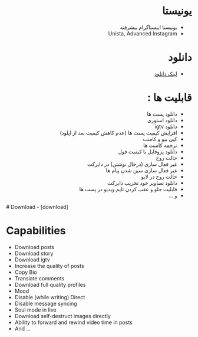 <div dir="rtl">

# یونیستا

- یونیستا اینستاگرام بیشرفته
- Unista, Advanced Instagram
 
# دانلود

-  [لینک دانلود]

# قابلیت ها : 
 
- دانلود پست ها
- دانلود استوری 
- دانلود igtv 
- افزایش کیفیت پست ها (عدم کاهش کیفیت بعد از اپلود)
- کپی بیو و کامنت 
- ترجمه کامنت ها 
- دانلود پروفایل با کیفیت فول 
- حالت روح 
- غیر فعال سازی (درحال نوشتن) در دایرکت 
- غیر فعال سازی سین شدن پیام ها 
- حالت روح در لایو 
- دانلود تصاویر خود تخریب دایرکت 
- قابلیت جلو و عقب کردن تایم ویدیو در پست ها
- و ...
</div>
# Download
- [download]

# Capabilities
- Download posts
- Download story
- Download igtv
- Increase the quality of posts
- Copy Bio
- Translate comments
- Download full quality profiles
- Mood
- Disable (while writing) Direct
- Disable message syncing
- Soul mode in live
- Download self-destruct images directly
- Ability to forward and rewind video time in posts
- And ...



[لینک دانلود]: https://drfsh.github.io
[download]: https://drfsh.github.io
